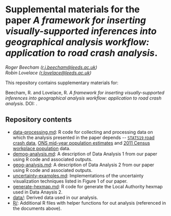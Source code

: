 # Supplemental materials for the paper _A framework for inserting visually-supported inferences into geographical analysis workflow: application to road crash analysis_.


_Roger&nbsp;Beecham ([r.j.beecham@leeds.ac.uk](mailto:r.j.beecham@leeds.ac.uk))_<br>
_Robin&nbsp;Lovelace ([r.lovelace@leeds.ac.uk](mailto:r.lovelace@leeds.ac.uk))_


This repository contains supplementary materials for:

Beecham, R. and Lovelace, R. _A framework for inserting visually-supported inferences into geographical analysis workflow: application to road crash analysis_. DOI: []().


## Repository contents

* [data-processing.md](data-processing.md): R code for collecting and processing data on which the analysis presented in the paper depends -- [`STATS19` road crash data](https://data.gov.uk/dataset/cb7ae6f0-4be6-4935-9277-47e5ce24a11f/road-safety-data), [ONS mid-year population estimates](https://www.ons.gov.uk/peoplepopulationandcommunity/populationandmigration/populationestimates) and [2011 Census workplace population](https://www.ons.gov.uk/peoplepopulationandcommunity/populationandmigration/populationestimates/articles/workplacepopulationanalysis/2014-05-23) data.
* [demog-analysis.md](demog-analysis.md): A description of Data Analysis 1 from our paper using R code and associated outputs.
* [geog-analysis.md](geog-analysis.md): A description of Data Analysis 2 from our paper using R code and associated outputs.
* [uncertainty-examples.md](demog-analysis.md): Implementations of the uncertainty visualization techniques listed in Figure 1 of our paper.
* [generate-hexmap.md](generate-hexmap.md): R code for generate the Local Authority hexmap used in Data Anaysis 2.
* [data/](data/): Derived data used in our analysis.
* [R/](R/): Additional R files with helper functions for out analysis (referenced in the documents above).
